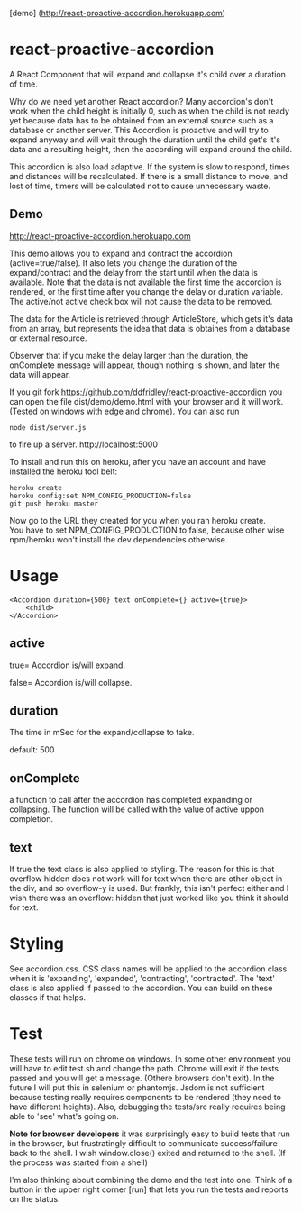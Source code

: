 [demo] (http://react-proactive-accordion.herokuapp.com)
# react-proactive-accordion
A React Component that will expand and collapse it's child over a duration of time.

Why do we need yet another React accordion? Many accordion's don't work when the child height is initially 0, such as when the child  is not ready yet because data has to be obtained from an external source such as a database or another server.  This Accordion is proactive and will try to expand anyway and will wait through the duration until the child get's it's data and a resulting height, then the according will expand around the child.

This accordion is also load adaptive.  If the system is slow to respond, times and distances will be recalculated. If there is a small distance to move, and lost of time, timers will be calculated not to cause unnecessary waste.

## Demo
http://react-proactive-accordion.herokuapp.com

This demo allows you to expand and contract the accordion (active=true/false).  It also lets you change the duration of the expand/contract and the delay from the start until when the data is available. Note that the data is not available the first time the accordion is rendered, or the first time after you change the delay or duration variable. The active/not active check box will not cause the data to be removed.

The data for the Article is retrieved through ArticleStore, which gets it's data from an array, but represents the idea that data is obtaines from a database or external resource.  

Observer that if you make the delay larger than the duration, the onComplete message will appear, though nothing is shown, and later the data will appear.

If you git fork https://github.com/ddfridley/react-proactive-accordion you can open the file dist/demo/demo.html with your browser and it will work. (Tested on windows with edge and chrome). You can also run 

    node dist/server.js 

to fire up a server. http://localhost:5000

To install and run this on heroku, after you have an account and have installed the heroku tool belt:

    heroku create
    heroku config:set NPM_CONFIG_PRODUCTION=false
    git push heroku master

Now go to the URL they created for you when you ran heroku create.  
You have to set NPM_CONFIG_PRODUCTION to false, because other wise npm/heroku won't install the dev dependencies otherwise.

# Usage

    <Accordion duration={500} text onComplete={} active={true}>
        <child>
    </Accordion>

## active

true= Accordion is/will expand.

false= Accordion is/will collapse.

## duration
The time in mSec for the expand/collapse to take.

default: 500

## onComplete 

a function to call after the accordion has completed expanding or collapsing.  The function will be called with the value of active uppon completion.

## text
If true the text class is also applied to styling.  The reason for this is that overflow hidden does not work will for text when there are other object in the div, and so overflow-y is used.  But frankly, this isn't perfect either and I wish there was an overflow: hidden that just worked like you think it should for text. 

# Styling

See accordion.css.  CSS class names will be applied to the accordion class when it is 'expanding', 'expanded', 'contracting', 'contracted'.  The 'text' class is also applied if passed to the accordion. You can build on these classes if that helps.

# Test

These tests will run on chrome on windows. In some other environment you will have to edit test.sh and change the path.  Chrome will exit if the tests passed and you will get a message. (Othere browsers don't exit). In the future I will put this in selenium or phantomjs.  Jsdom is not sufficient because testing really requires components to be rendered (they need to have different heights).  Also, debugging the tests/src really requires being able to 'see' what's going on.  

__Note for browser developers__ it was surprisingly easy to build tests that run in the browser, but frustratingly difficult to communicate success/failure back to the shell.  I wish window.close(<result>) exited and returned <result> to the shell. (If the process was started from a shell)

I'm also thinking about combining the demo and the test into one. Think of a button in the upper right corner [run] that lets you run the tests and reports on the status.

